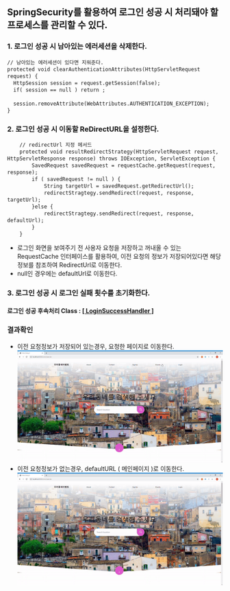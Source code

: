 ## SpringSecurity를 활용하여 로그인 성공 시 처리돼야 할 프로세스를 관리할 수 있다.

### 1. 로그인 성공 시 남아있는 에러세션을 삭제한다.
```
// 남아있는 에러세션이 있다면 지워준다.
protected void clearAuthenticationAttributes(HttpServletRequest request) {
  HttpSession session = request.getSession(false);
  if( session == null ) return ;

  session.removeAttribute(WebAttributes.AUTHENTICATION_EXCEPTION);
}
```
### 2. 로그인 성공 시 이동할 ReDirectURL을 설정한다.
```
	// redirectUrl 지정 메서드
	protected void resultRedirectStrategy(HttpServletRequest request, HttpServletResponse response) throws IOException, ServletException {
		SavedRequest savedRequest = requestCache.getRequest(request, response);
		if ( savedRequest != null ) {
			String targetUrl = savedRequest.getRedirectUrl();
			redirectStragtegy.sendRedirect(request, response, targetUrl);
		}else {
			redirectStragtegy.sendRedirect(request, response, defaultUrl);
		}
	}
```
- 로그인 화면을 보여주기 전 사용자 요청을 저장하고 꺼내올 수 있는 RequestCache 인터페이스를 활용하여, 이전 요청의 정보가 저장되어있다면 해당 정보를 참조하여 RedirectUrl로 이동한다.
- null인 경우에는 defaultUrl로 이동한다.

### 3. 로그인 성공 시 로그인 실패 횟수를 초기화한다.

#### 로그인 성공 후속처리 Class : [ [ LoginSuccessHandler ] ](https://github.com/Taesan94/OurNeighborhoodEvent/blob/master/src/main/java/woodong2/handler/security/LoginSuccessHandler.java)

### 결과확인

- 이전 요청정보가 저장되어 있는경우, 요청한 페이지로 이동한다.
![loginSuccess_1](../readmeSource/gif/loginSuccess_1.gif)
- 이전 요청정보가 없는경우, defaultURL ( 메인페이지 )로 이동한다.
![loginSuccess_2](../readmeSource/gif/loginSuccess_2.gif)

